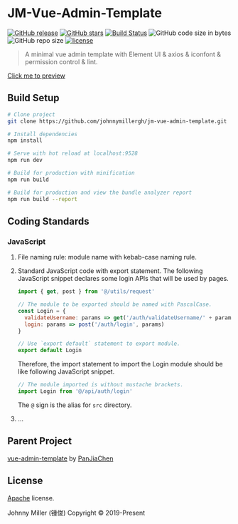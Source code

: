 # JM-Vue-Admin-Template

[![GitHub release](https://img.shields.io/github/release/johnnymillergh/jm-vue-admin-template.svg)](https://github.com/johnnymillergh/jm-vue-admin-template/releases)
[![GitHub stars](https://img.shields.io/github/stars/johnnymillergh/jm-vue-admin-template.svg?style=social&label=Stars)](https://github.com/johnnymillergh/jm-vue-admin-template)
[![Build Status](https://travis-ci.com/johnnymillergh/jm-vue-admin-template.svg?branch=master)](https://travis-ci.com/johnnymillergh/jm-vue-admin-template)
![GitHub code size in bytes](https://img.shields.io/github/languages/code-size/johnnymillergh/jm-vue-admin-template.svg)
![GitHub repo size](https://img.shields.io/github/repo-size/johnnymillergh/jm-vue-admin-template.svg)
[![license](https://img.shields.io/hexpm/l/plug.svg)](https://github.com/johnnymillergh/jm-vue-admin-template/blob/master/LICENSE)

> A minimal vue admin template with Element UI & axios & iconfont & permission control & lint.

[Click me to preview](http://johnnymillergh.github.io/jm-vue-admin-template-prod)

## Build Setup

```bash
# Clone project
git clone https://github.com/johnnymillergh/jm-vue-admin-template.git

# Install dependencies
npm install

# Serve with hot reload at localhost:9528
npm run dev

# Build for production with minification
npm run build

# Build for production and view the bundle analyzer report
npm run build --report
```

## Coding Standards

### JavaScript

1. File naming rule: module name with kebab-case naming rule.

2. Standard JavaScript code with export statement. The following JavaScript snippet declares some login APIs that will be used by pages.

   ```javascript
   import { get, post } from '@/utils/request'
   
   // The module to be exported should be named with PascalCase.
   const Login = {
     validateUsername: params => get('/auth/validateUsername/' + params, null),
     login: params => post('/auth/login', params)
   }
   
   // Use `export default` statement to export module.
   export default Login
   
   ```

   Therefore, the import statement to import the Login module should be like following JavaScript snippet.

   ```javascript
   // The module imported is without mustache brackets.
   import Login from '@/api/auth/login'
   ```

   The `@` sign is the alias for `src` directory.

3. …

## Parent Project

[vue-admin-template](<https://github.com/PanJiaChen/vue-admin-template>) by [PanJiaChen](https://github.com/PanJiaChen)

## License

[Apache](<https://github.com/johnnymillergh/jm-vue-admin-template/blob/master/LICENSE>) license.

Johnny Miller (锺俊) Copyright © 2019-Present